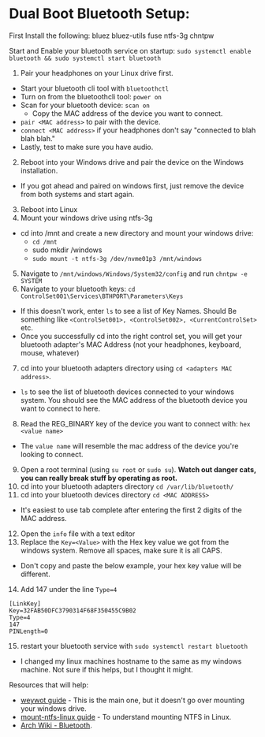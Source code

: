# Dual Boot Bluetooth Setup:

First Install the following:
bluez
bluez-utils
fuse
ntfs-3g
chntpw

Start and Enable your bluetooth service on startup:
`sudo systemctl enable bluetooth && sudo systemctl start bluetooth`

1. Pair your headphones on your Linux drive first.

- Start your bluetooth cli tool with `bluetoothctl`
- Turn on from the bluetoothcli tool: `power on`
- Scan for your bluetooth device: `scan on`
  - Copy the MAC address of the device you want to connect.
- `pair <MAC address>` to pair with the device.
- `connect <MAC address>` if your headphones don't say "connected to blah blah blah."
- Lastly, test to make sure you have audio.

2. Reboot into your Windows drive and pair the device on the Windows installation.

- If you got ahead and paired on windows first, just remove the device from both systems and start again.

3. Reboot into Linux
4. Mount your windows drive using ntfs-3g

- cd into /mnt and create a new directory and mount your windows drive:
  - `cd /mnt`
  - sudo mkdir /windows
  - `sudo mount -t ntfs-3g /dev/nvme01p3 /mnt/windows`

5. Navigate to `/mnt/windows/Windows/System32/config` and run `chntpw -e SYSTEM`
6. Navigate to your bluetooth keys: `cd ControlSet001\Services\BTHPORT\Parameters\Keys`

- If this doesn't work, enter `ls` to see a list of Key Names. Should Be something like `<ControlSet001>, <ControlSet002>, <CurrentControlSet>` etc.
- Once you successfully cd into the right control set, you will get your bluetooth adapter's MAC Address (not your headphones, keyboard, mouse, whatever)

7. cd into your bluetooth adapters directory using `cd <adapters MAC address>`.

- `ls` to see the list of bluetooth devices connected to your windows system. You should see the MAC address of the bluetooth device you want to connect to here.

8. Read the REG_BINARY key of the device you want to connect with: `hex <value name>`

- The `value name` will resemble the mac address of the device you're looking to connect.

9. Open a root terminal (using `su root` or `sudo su`). **Watch out danger cats, you can really break stuff by operating as root.**
10. cd into your bluetooth adapters directory `cd /var/lib/bluetooth/`
11. cd into your bluetooth devices directory `cd <MAC ADDRESS>`

- It's easiest to use tab complete after entering the first 2 digits of the MAC address.

12. Open the `info` file with a text editor
13. Replace the `Key=<Value>` with the Hex key value we got from the windows system. Remove all spaces, make sure it is all CAPS.

- Don't copy and paste the below example, your hex key value will be different.

14. Add 147 under the line `Type=4`

```
[LinkKey]
Key=32FAB50DFC3790314F68F350455C9B02
Type=4
147
PINLength=0
```

15. restart your bluetooth service with `sudo systemctl restart bluetooth`

- I changed my linux machines hostname to the same as my windows machine. Not sure if this helps, but I thought it might.

Resources that will help:

- [weywot guide](https://github.com/spxak1/weywot/blob/main/guides/bt_dualboot.md) - This is the main one, but it doesn't go over mounting your windows drive.
- [mount-ntfs-linux guide](https://phoenixnap.com/kb/mount-ntfs-linux) - To understand mounting NTFS in Linux.
- [Arch Wiki - Bluetooth](https://wiki.archlinux.org/title/bluetooth).
